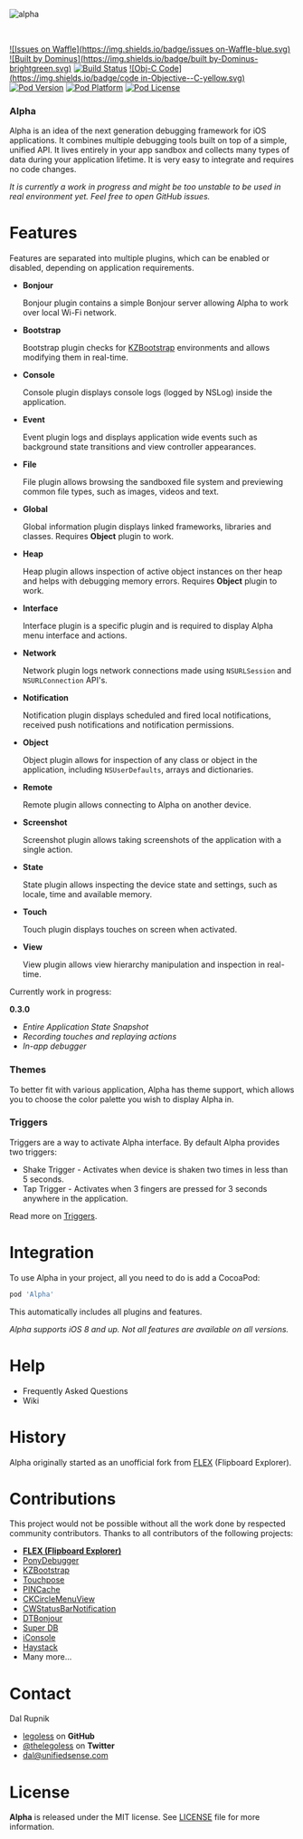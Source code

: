 ![alpha](https://raw.githubusercontent.com/Legoless/Alpha/master/Resources/Logo.png "Alpha Logo")


&nbsp;

[![Issues on Waffle](https://img.shields.io/badge/issues on-Waffle-blue.svg)](http://waffle.io/legoless/alpha)
[![Built by Dominus](https://img.shields.io/badge/built by-Dominus-brightgreen.svg)](http://github.com/legoless/Dominus)
[![Build Status](https://travis-ci.org/Legoless/Alpha.svg)](https://travis-ci.org/legoless/Alpha)
[![Obj-C Code](https://img.shields.io/badge/code in-Objective--C-yellow.svg)](http://github.com/legoless/Alpha)
[![Pod Version](http://img.shields.io/cocoapods/v/Alpha.svg?style=flat)](http://cocoadocs.org/docsets/Alpha/)
[![Pod Platform](http://img.shields.io/cocoapods/p/Alpha.svg?style=flat)](http://cocoadocs.org/docsets/Alpha/)
[![Pod License](http://img.shields.io/cocoapods/l/Alpha.svg?style=flat)](http://opensource.org/licenses/BSD-3-Clause)


### Alpha

Alpha is an idea of the next generation debugging framework for iOS applications. It combines multiple debugging tools built on top of a simple, unified API. It lives entirely in your app sandbox and collects many types of data during your application lifetime. It is very easy to integrate and requires no code changes.

*It is currently a work in progress and might be too unstable to be used in real environment yet. Feel free to open GitHub issues.*

# Features

Features are separated into multiple plugins, which can be enabled or disabled, depending on application requirements.

- **Bonjour**

  Bonjour plugin contains a simple Bonjour server allowing Alpha to work over local Wi-Fi network.
  
- **Bootstrap**

  Bootstrap plugin checks for [KZBootstrap](https://github.com/krzysztofzablocki/KZBootstrap) environments and allows modifying them in real-time.
  
- **Console**

  Console plugin displays console logs (logged by NSLog) inside the application.
  
- **Event**

  Event plugin logs and displays application wide events such as background state transitions and view controller appearances.
  
- **File**

  File plugin allows browsing the sandboxed file system and previewing common file types, such as images, videos and text.
  
- **Global**

  Global information plugin displays linked frameworks, libraries and classes. Requires **Object** plugin to work.
  
- **Heap**

  Heap plugin allows inspection of active object instances on ther heap and helps with debugging memory errors. Requires **Object** plugin to work.
  
- **Interface**

  Interface plugin is a specific plugin and is required to display Alpha menu interface and actions.
  
- **Network**

  Network plugin logs network connections made using `NSURLSession` and `NSURLConnection` API's.
  
- **Notification**

  Notification plugin displays scheduled and fired local notifications, received push notifications and notification permissions.
  
- **Object**

  Object plugin allows for inspection of any class or object in the application, including `NSUserDefaults`, arrays and dictionaries.
  
- **Remote**

  Remote plugin allows connecting to Alpha on another device.
  
- **Screenshot**

  Screenshot plugin allows taking screenshots of the application with a single action.
  
- **State**

  State plugin allows inspecting the device state and settings, such as locale, time and available memory.
  
- **Touch**

  Touch plugin displays touches on screen when activated.
  
- **View**

  View plugin allows view hierarchy manipulation and inspection in real-time.

Currently work in progress:

**0.3.0**
- *Entire Application State Snapshot*
- *Recording touches and replaying actions*
- *In-app debugger*

### Themes

To better fit with various application, Alpha has theme support, which allows you to choose the color palette you wish to display Alpha in. 

### Triggers

Triggers are a way to activate Alpha interface. By default Alpha provides two triggers:

- Shake Trigger - Activates when device is shaken two times in less than 5 seconds.
- Tap Trigger - Activates when 3 fingers are pressed for 3 seconds anywhere in the application.

Read more on [Triggers]().

# Integration

To use Alpha in your project, all you need to do is add a CocoaPod:

```ruby
pod 'Alpha'
```
This automatically includes all plugins and features.

*Alpha supports iOS 8 and up. Not all features are available on all versions.*


# Help

- Frequently Asked Questions
- Wiki

# History

Alpha originally started as an unofficial fork from [FLEX](https://github.com/Flipboard/FLEX) (Flipboard Explorer).

# Contributions

This project would not be possible without all the work done by respected community contributors.
Thanks to all contributors of the following projects:

- [**FLEX (Flipboard Explorer)**](https://github.com/Flipboard/FLEX)
- [PonyDebugger](https://github.com/square/PonyDebugger)
- [KZBootstrap](https://github.com/krzysztofzablocki/KZBootstrap)
- [Touchpose](https://github.com/toddreed/Touchpose)
- [PINCache](https://github.com/pinterest/PINCache)
- [CKCircleMenuView](https://github.com/JaNd3r/CKCircleMenuView)
- [CWStatusBarNotification](https://github.com/cezarywojcik/CWStatusBarNotification)
- [DTBonjour](https://github.com/Cocoanetics/DTBonjour)
- [Super DB](https://github.com/Shopify/superdb)
- [iConsole](https://github.com/nicklockwood/iConsole)
- [Haystack](https://github.com/legoless/Haystack)
- Many more...

Contact
======

Dal Rupnik

- [legoless](https://github.com/legoless) on **GitHub**
- [@thelegoless](https://twitter.com/thelegoless) on **Twitter**
- [dal@unifiedsense.com](mailto:dal@unifiedsense.com)

License
======

**Alpha** is released under the MIT license. See [LICENSE](https://github.com/Legoless/Alpha/blob/master/LICENSE) file for more information.
